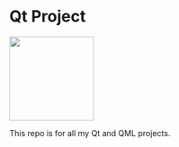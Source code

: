 # Qt Project

<img src="https://upload.wikimedia.org/wikipedia/commons/thumb/8/81/Qt_logo_neon_2022.svg/800px-Qt_logo_neon_2022.svg.png" width="150"/>

This repo is for all my Qt and QML projects.
